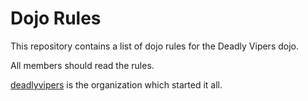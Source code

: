 Dojo Rules
==========

This repository contains a list of dojo rules for the Deadly Vipers dojo.

All members should read the rules.

[deadlyvipers](https://github.com/deadlyvipers) is the organization which started it all.
